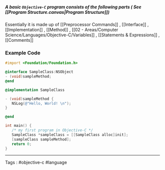 ##### A basic `Objective-C` program consists of the following parts ( See [[Program Structure.canvas|Program Structure]])

Essentially it is made up of [[Preprocessor Commands]] , [[Interface]] , [[Implementation]] , [[Method]] , [[02 - Areas/Computer Science/Languages/Objective-C/Variables]] , [[Statements & Expressions]] , [[Comments]] 


### Example Code

```objective-c
#import <Foundation/Foundation.h>

@interface SampleClass:NSObject
- (void)sampleMethod;
@end

@implementation SampleClass

- (void)sampleMethod {
   NSLog(@"Hello, World! \n");
}

@end

int main() {
   /* my first program in Objective-C */
   SampleClass *sampleClass = [[SampleClass alloc]init];
   [sampleClass sampleMethod];
   return 0;
}
```
___

Tags : #objective-c  #language 